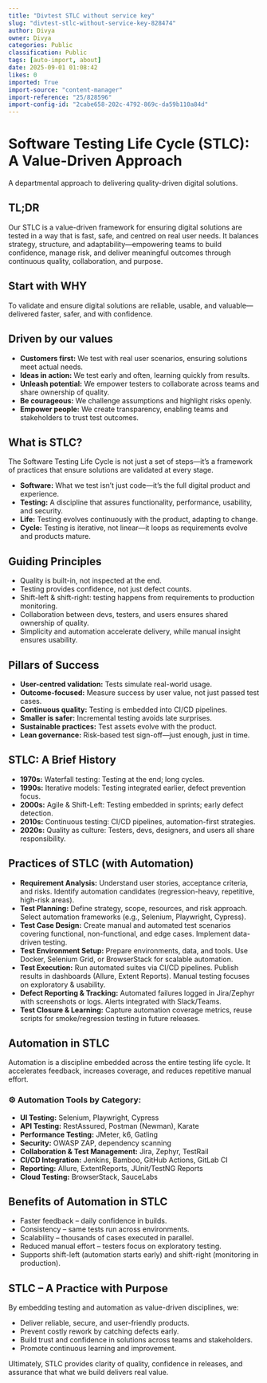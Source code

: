 ```yaml
---
title: "Divtest STLC without service key"
slug: "divtest-stlc-without-service-key-828474"
author: Divya
owner: Divya
categories: Public
classification: Public
tags: [auto-import, about]
date: 2025-09-01 01:08:42
likes: 0
imported: True 
import-source: "content-manager"
import-reference: "25/828596"
import-config-id: "2cabe658-202c-4792-869c-da59b110a84d"
---
```


# Software Testing Life Cycle (STLC): A Value-Driven Approach

A departmental approach to delivering quality-driven digital solutions.

## TL;DR
Our STLC is a value-driven framework for ensuring digital solutions are tested in a way that is fast, safe, and centred on real user needs. It balances strategy, structure, and adaptability—empowering teams to build confidence, manage risk, and deliver meaningful outcomes through continuous quality, collaboration, and purpose.

## Start with WHY
To validate and ensure digital solutions are reliable, usable, and valuable—delivered faster, safer, and with confidence.

## Driven by our values
- **Customers first:** We test with real user scenarios, ensuring solutions meet actual needs.
- **Ideas in action:** We test early and often, learning quickly from results.
- **Unleash potential:** We empower testers to collaborate across teams and share ownership of quality.
- **Be courageous:** We challenge assumptions and highlight risks openly.
- **Empower people:** We create transparency, enabling teams and stakeholders to trust test outcomes.

## What is STLC?
The Software Testing Life Cycle is not just a set of steps—it’s a framework of practices that ensure solutions are validated at every stage.
- **Software:** What we test isn’t just code—it’s the full digital product and experience.
- **Testing:** A discipline that assures functionality, performance, usability, and security.
- **Life:** Testing evolves continuously with the product, adapting to change.
- **Cycle:** Testing is iterative, not linear—it loops as requirements evolve and products mature.

## Guiding Principles
- Quality is built-in, not inspected at the end.
- Testing provides confidence, not just defect counts.
- Shift-left & shift-right: testing happens from requirements to production monitoring.
- Collaboration between devs, testers, and users ensures shared ownership of quality.
- Simplicity and automation accelerate delivery, while manual insight ensures usability.

## Pillars of Success
- **User-centred validation:** Tests simulate real-world usage.
- **Outcome-focused:** Measure success by user value, not just passed test cases.
- **Continuous quality:** Testing is embedded into CI/CD pipelines.
- **Smaller is safer:** Incremental testing avoids late surprises.
- **Sustainable practices:** Test assets evolve with the product.
- **Lean governance:** Risk-based test sign-off—just enough, just in time.

## STLC: A Brief History
- **1970s:** Waterfall testing: Testing at the end; long cycles.
- **1990s:** Iterative models: Testing integrated earlier, defect prevention focus.
- **2000s:** Agile & Shift-Left: Testing embedded in sprints; early defect detection.
- **2010s:** Continuous testing: CI/CD pipelines, automation-first strategies.
- **2020s:** Quality as culture: Testers, devs, designers, and users all share responsibility.

## Practices of STLC (with Automation)
- **Requirement Analysis:** Understand user stories, acceptance criteria, and risks. Identify automation candidates (regression-heavy, repetitive, high-risk areas).
- **Test Planning:** Define strategy, scope, resources, and risk approach. Select automation frameworks (e.g., Selenium, Playwright, Cypress).
- **Test Case Design:** Create manual and automated test scenarios covering functional, non-functional, and edge cases. Implement data-driven testing.
- **Test Environment Setup:** Prepare environments, data, and tools. Use Docker, Selenium Grid, or BrowserStack for scalable automation.
- **Test Execution:** Run automated suites via CI/CD pipelines. Publish results in dashboards (Allure, Extent Reports). Manual testing focuses on exploratory & usability.
- **Defect Reporting & Tracking:** Automated failures logged in Jira/Zephyr with screenshots or logs. Alerts integrated with Slack/Teams.
- **Test Closure & Learning:** Capture automation coverage metrics, reuse scripts for smoke/regression testing in future releases.

## Automation in STLC
Automation is a discipline embedded across the entire testing life cycle. It accelerates feedback, increases coverage, and reduces repetitive manual effort.

### ⚙️ Automation Tools by Category:
- **UI Testing:** Selenium, Playwright, Cypress
- **API Testing:** RestAssured, Postman (Newman), Karate
- **Performance Testing:** JMeter, k6, Gatling
- **Security:** OWASP ZAP, dependency scanning
- **Collaboration & Test Management:** Jira, Zephyr, TestRail
- **CI/CD Integration:** Jenkins, Bamboo, GitHub Actions, GitLab CI
- **Reporting:** Allure, ExtentReports, JUnit/TestNG Reports
- **Cloud Testing:** BrowserStack, SauceLabs

## Benefits of Automation in STLC
- Faster feedback – daily confidence in builds.
- Consistency – same tests run across environments.
- Scalability – thousands of cases executed in parallel.
- Reduced manual effort – testers focus on exploratory testing.
- Supports shift-left (automation starts early) and shift-right (monitoring in production).

## STLC – A Practice with Purpose
By embedding testing and automation as value-driven disciplines, we:
- Deliver reliable, secure, and user-friendly products.
- Prevent costly rework by catching defects early.
- Build trust and confidence in solutions across teams and stakeholders.
- Promote continuous learning and improvement.

Ultimately, STLC provides clarity of quality, confidence in releases, and assurance that what we build delivers real value.